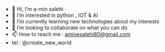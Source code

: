 - 👋 Hi, I’m a-min salehi
- 👀 I’m interested in python , IOT & AI
- 🌱 I’m currently learning new technologies about my interests
- 💞️ I’m looking to collaborate on what you can do 
- 📫 How to reach me : aminesalehi80@gmail.com
- tel : @create_new_world

<!---
a-min-salehi/a-min-salehi is a ✨ special ✨ repository because its `README.md` (this file) appears on your GitHub profile.
You can click the Preview link to take a look at your changes.
--->
